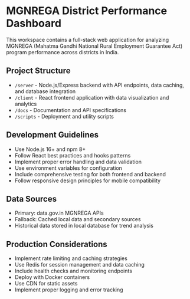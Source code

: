 # MGNREGA District Performance Dashboard

This workspace contains a full-stack web application for analyzing MGNREGA (Mahatma Gandhi National Rural Employment Guarantee Act) program performance across districts in India.

## Project Structure
- `/server` - Node.js/Express backend with API endpoints, data caching, and database integration
- `/client` - React frontend application with data visualization and analytics
- `/docs` - Documentation and API specifications
- `/scripts` - Deployment and utility scripts

## Development Guidelines
- Use Node.js 16+ and npm 8+
- Follow React best practices and hooks patterns
- Implement proper error handling and data validation
- Use environment variables for configuration
- Include comprehensive testing for both frontend and backend
- Follow responsive design principles for mobile compatibility

## Data Sources
- Primary: data.gov.in MGNREGA APIs
- Fallback: Cached local data and secondary sources
- Historical data stored in local database for trend analysis

## Production Considerations
- Implement rate limiting and caching strategies
- Use Redis for session management and data caching
- Include health checks and monitoring endpoints
- Deploy with Docker containers
- Use CDN for static assets
- Implement proper logging and error tracking